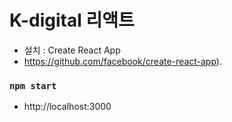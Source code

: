 # K-digital 리액트
+ 설치 : Create React App
 + https://github.com/facebook/create-react-app).

### `npm start`
+ http://localhost:3000

